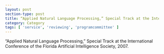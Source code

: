 ```yaml
---
layout: post
section-type: post
title: “Applied Natural Language Processing,” Special Track at the International Conference of the Florida Artificial Intelligence Society.
category: Category
tags: [ 'service', 'reviewing', 'programcommittee' ]
---
```

“Applied Natural Language Processing,” Special Track at the International Conference of the Florida Artificial Intelligence Society, 2007.

